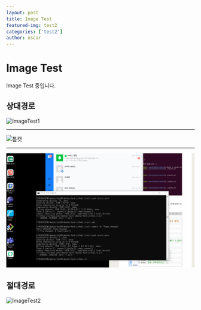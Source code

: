 ```yaml
---
layout: post
title: Image Test
featured-img: test2
categories: ['test2']
author: oscar
---
```


# Image Test

Image Test 중입니다.

## 상대경로

![ImageTest1](https://user-images.githubusercontent.com/82787238/115588155-6b96a500-a309-11eb-814e-f0d20c8227ca.jpg)

***

![톰캣](https://user-images.githubusercontent.com/82787238/115637374-f9df4b00-a34a-11eb-83ba-9bcaacdc7f8d.png)

***

![캡쳐](../image/posting/캡쳐.png)

## 절대경로

![ImageTest2](https://www.oracle.com/a/ocom/img/rh03-linux-hero-penguin-r1.png)